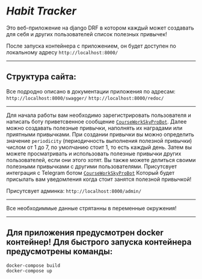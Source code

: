 ***Habit Tracker***
===

Это веб-приложение на django DRF в котором каждый может создавать для себя и других пользователей список полезных привычек!

После запуска контейнера с приложением, он будет доступен по локальному адресу `http://localhost:8000/`

---
**Структура сайта:**
-
Все подродно описано в документации приложения по адресам:
`http://localhost:8000/swagger/`
`http://localhost:8000/redoc/`

---

Для начала работы вам необходимо зарегистрировать пользователя и написать боту приветсвенное сообщение [`CourseWorkSkyProBot`](https://t.me/course_work_sky_pro_bot).
Далее можно создавать полезные привычки, наполнять их наградами или приятными привычками.
При создании привычки вы можно определить значение `periodicity` (периодичность выполнения полезной привычки) числом от 1 до 7, по умолчанию стоит 1, то есть каждый день.
Затем вы можете просматривать и использовать полезные привычки других пользователей, если они этого хотят.
Вы также можете делиться своими полезными привычками с другими пользователями.
Присутсвует интеграция с Telegram ботом [`CourseWorkSkyProBot`](https://t.me/course_work_sky_pro_bot)
Который будет присылать вам уведомления когда стоит занятся полезной привычкой!


Присутсвует админка:
`http://localhost:8000/admin/`

---
Все необходиммые данные стрятанны в переменные окружения!

---
Для приложения предусмотрен docker контейнер!
Для быстрого запуска контейнера предусмотрены команды:
-
````
docker-compose build
docker-compose up
````
